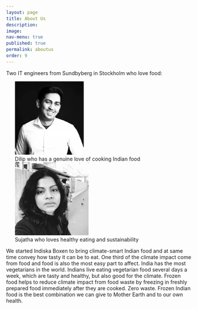 ```yaml
---
layout: page
title: About Us
description: 
image: 
nav-menu: true
published: true
permalink: aboutus
order: 9
---
```


<section id="three">
	<div class="inner">
  <p>Two IT engineers from Sundbyberg in Stockholm who love food:</p>
  <ul style="list-style-type:none;">
    <li><img src="/assets/images/person1.jpeg" style="height: 200px;"></li>
    <li>Dilip who has a genuine love of cooking Indian food</li>
    <li><img src="/assets/images/person2.jpeg" style="height: 200px;"></li>
    <li>Sujatha who loves healthy eating and sustainability</li>
  </ul>
  <p>We started Indiska Boxen to bring climate-smart Indian food and at same time convey how tasty it can be to eat. One third of the climate impact come from food and food is also the most easy part to affect.
India has the most vegetarians in the world. Indians live eating vegetarian food several days a week, which are tasty and healthy, but also good for the climate. Frozen food helps to reduce climate impact from food waste by freezing in freshly prepared food immediately after they are cooked. Zero waste.
Frozen Indian food is the best combination we can give to Mother Earth and to our own health. 
</p>
	</div>
</section>
